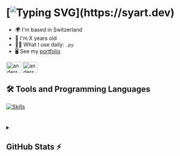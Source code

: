 
# [![Typing SVG](https://readme-typing-svg.herokuapp.com?font=Fira+Code&weight=600&size=30&pause=1000&color=F7F7F7&random=false&width=435&lines=+Hello👋;I+am+Syart!)](https://syart.dev)



* 🌍  I'm based in Switzerland
* 👦  I'm X years old
* 👨‍💻  What I use daily: ```.py```
* 🖥️  See my [portfolio]()
<p align="left">
<a href="https://github.com/syartzahiri" target="blank"><img align="center" src="https://skillicons.dev/icons?i=github" alt="anderson_mend53" height="30" width="40" /></a>
<!--<a href="https://www.linkedin.com/in/syart/" target="blank"><img align="center" src="https://skillicons.dev/icons?i=linkedin" alt="david mendoza ramos" height="30" width="40" /></a>-->
<a href="https://instagram.com/syart.zh" target="blank"><img align="center" src="https://skillicons.dev/icons?i=instagram" alt="anderson_mend53" height="30" width="40" /></a>
</p>


<h2>🛠️ Tools and Programming Languages</h2>
<a href="">
    <img src="https://skillicons.dev/icons?i=python,js,html,css,windows,vscode,pycharm,github,git,discord" alt="Skills">
</a>

#

<details>
  <summary><h2>GitHub Stats ⚡</h2></summary>
  
  ![GitHub stats](https://github-readme-stats.vercel.app/api?username=syartzahiri&theme=blueberry&count_private=false&hide_border=true&line_height=20)
  ![Top Languages](https://github-readme-stats.vercel.app/api/top-langs/?username=syartzahiri&layout=compact&theme=blueberry&count_private=false&hide_border=true)
  
</details>
